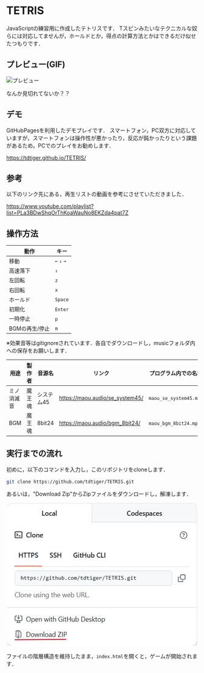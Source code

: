 # TETRIS
JavaScriptの練習用に作成したテトリスです．
Tスピンみたいなテクニカルな奴らには対応してませんが，ホールドとか，得点の計算方法とかはできるだけ似せたつもりです．

## プレビュー(GIF)
![プレビュー](images/play.gif)

なんか見切れてないか？？

## デモ
GitHubPagesを利用したデモプレイです．
スマートフォン，PC双方に対応していますが，スマートフォンは操作性が悪かったり，反応が鈍かったりという課題があるため，PCでのプレイをお勧めします．

https://tdtiger.github.io/TETRIS/

## 参考
以下のリンク先にある，再生リストの動画を参考にさせていただきました．

https://www.youtube.com/playlist?list=PLa3BDwShqOrThKoaWauNo8EKZda4pat7Z

## 操作方法

| 動作 | キー |
| ---- | ---- |
| 移動 | `←` `↓` `→` |
| 高速落下 | `↑` |
| 左回転 | `z` |
| 右回転 | `x` |
| ホールド | `Space` |
| 初期化 | `Enter` |
| 一時停止 | `p` |
| BGMの再生/停止 | `m` |

※効果音等はgitignoreされています．各自でダウンロードし，musicフォルダ内への保存をお願いします．

| 用途 | 製作者 | 音源名 | リンク | プログラム内での名称 |
| ---- | ----- | ------ | ----- | ------------------ |
| ミノ消滅音 | 魔王魂 | システム45 | https://maou.audio/se_system45/ | `maou_se_system45.mp3` |
| BGM | 魔王魂 | 8bit24 | https://maou.audio/bgm_8bit24/ | `maou_bgm_8bit24.mp3` |


## 実行までの流れ
初めに，以下のコマンドを入力し，このリポジトリをcloneします．
``` bash
git clone https://github.com/tdtiger/TETRIS.git
```
あるいは，"Download Zip"からZipファイルをダウンロードし，解凍します．
<center>

![download](images/download.jpeg)

</center>

ファイルの階層構造を維持したまま，`index.html`を開くと，ゲームが開始されます．

<!-- <h2>更新履歴</h2>
6/3<br>
左回転実装
<br>
6/7<br>
次のミノが見られるように<br>
ホールド機能実装(不具合あり)<br>
一部関数統合
<br>
6/10<br>
ゲームスピード更新のための関数作成
<br>
6/12<br>
UIをやや調整<br>
初回ホールド時にNextが更新されない不具合を修正<br>
キャンバス内の文字の大きさを修正<br>
操作方法を表示
<br>
6/18<br>
ボタンをinputタグによるものから画像に変更<br>
得点の計算方法，更新方法を変更
<br>
6/21<br>
ホールド機能の不具合を修正<br>
9/5<br>
落下速度の更新，一時停止機能の不具合修正<br>
10/23<br>
落下速度の表示を小数点3桁までに変更，コメントの修正 -->
